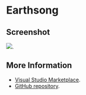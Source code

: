 # Earthsong



## Screenshot
![](https://raw.githubusercontent.com/gerane/VSCodeThemes/master/gerane.Theme-Earthsong/screenshot.png).


## More Information
* [Visual Studio Marketplace](https://marketplace.visualstudio.com/items/gerane.Theme-Earthsong).
* [GitHub repository](https://github.com/gerane/VSCodeThemes).
